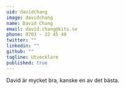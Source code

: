```yaml
---
uid: davidchang
image: davidchang
name: David Chang
email: david.chang@kits.se
phone: 0703 - 32 45 49
twitter: ""
linkedin: ""
github: ""
tagline: Utvecklare
published: true
---
```


David är mycket bra, kanske en av det bästa.
